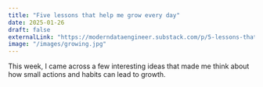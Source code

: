 ```yaml
---
title: "Five lessons that help me grow every day"
date: 2025-01-26
draft: false
externalLink: "https://moderndataengineer.substack.com/p/5-lessons-that-help-me-grow-every"
image: "/images/growing.jpg"
---
```

This week, I came across a few interesting ideas that made me think about how small actions and habits can lead to growth.
